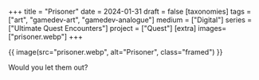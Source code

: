 +++
title = "Prisoner"
date = 2024-01-31
draft =  false
[taxonomies]
tags = ["art", "gamedev-art", "gamedev-analogue"]
medium = ["Digital"]
series = ["Ultimate Quest Encounters"]
project = ["Quest"]
[extra]
images= ["prisoner.webp"]
+++

{{ image(src="prisoner.webp", alt="Prisoner", class="framed") }}

Would you let them out?
